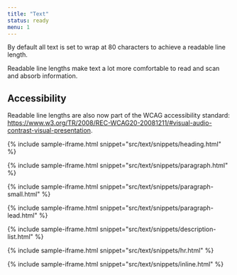 ```yaml
---
title: "Text"
status: ready
menu: 1
---
```


By default all text is set to wrap at 80 characters to achieve a readable line length. 

Readable line lengths make text a lot more comfortable to read and scan and absorb information. 

## Accessibility

Readable line lengths are also now part of the WCAG accessibility standard: https://www.w3.org/TR/2008/REC-WCAG20-20081211/#visual-audio-contrast-visual-presentation.

<!-- ### Font styles

 | Tag             | Font                 | Size / Line height \(< 1440px viewport\) | Size / Line height \(>1440px viewport\) | Weight |
|-----------------|----------------------|------------------------------------------|-----------------------------------------|--------|
| H1              | Roboto               | 36px / 40px                              | 48px / 52px                             | Normal |
| H2              | Roboto Slab | 32px / 36px                              | 32px / 36px                             | Normal |
| H3              | Roboto | 26px / 32px                              | 28px / 32px                             | Normal |
| H4              | Roboto | 22px / 28px                              | 24px / 28px                             | Normal |
| H5              | Roboto | 18px / 24px                              | 20px / 24px                             | Normal |
| H6              | Roboto | 16px / 20px                              | 18px / 20px                             | Normal |
| Everything else | Roboto         | 16px / 24px                              | 18px / 28px                             | 300    | -->


{% include sample-iframe.html snippet="src/text/snippets/heading.html" %}

{% include sample-iframe.html snippet="src/text/snippets/paragraph.html" %}

{% include sample-iframe.html snippet="src/text/snippets/paragraph-small.html" %}

{% include sample-iframe.html snippet="src/text/snippets/paragraph-lead.html" %}

{% include sample-iframe.html snippet="src/text/snippets/description-list.html" %}

{% include sample-iframe.html snippet="src/text/snippets/hr.html" %}

{% include sample-iframe.html snippet="src/text/snippets/inline.html" %}

